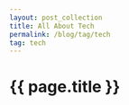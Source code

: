 ```yaml
---
layout: post_collection
title: All About Tech
permalink: /blog/tag/tech
tag: tech
---
```


# {{ page.title }}
